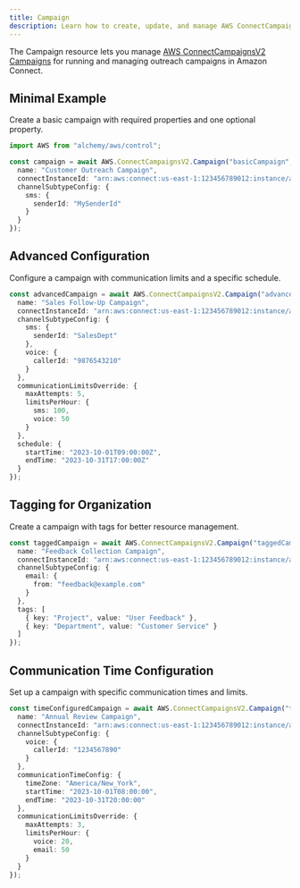 ```yaml
---
title: Campaign
description: Learn how to create, update, and manage AWS ConnectCampaignsV2 Campaigns using Alchemy Cloud Control.
---
```



The Campaign resource lets you manage [AWS ConnectCampaignsV2 Campaigns](https://docs.aws.amazon.com/connectcampaignsv2/latest/userguide/) for running and managing outreach campaigns in Amazon Connect.

## Minimal Example

Create a basic campaign with required properties and one optional property.

```ts
import AWS from "alchemy/aws/control";

const campaign = await AWS.ConnectCampaignsV2.Campaign("basicCampaign", {
  name: "Customer Outreach Campaign",
  connectInstanceId: "arn:aws:connect:us-east-1:123456789012:instance/abcdefgh-ijkl-mnop-qrst-uvwxyz123456",
  channelSubtypeConfig: {
    sms: {
      senderId: "MySenderId"
    }
  }
});
```

## Advanced Configuration

Configure a campaign with communication limits and a specific schedule.

```ts
const advancedCampaign = await AWS.ConnectCampaignsV2.Campaign("advancedCampaign", {
  name: "Sales Follow-Up Campaign",
  connectInstanceId: "arn:aws:connect:us-east-1:123456789012:instance/abcdefgh-ijkl-mnop-qrst-uvwxyz123456",
  channelSubtypeConfig: {
    sms: {
      senderId: "SalesDept"
    },
    voice: {
      callerId: "9876543210"
    }
  },
  communicationLimitsOverride: {
    maxAttempts: 5,
    limitsPerHour: {
      sms: 100,
      voice: 50
    }
  },
  schedule: {
    startTime: "2023-10-01T09:00:00Z",
    endTime: "2023-10-31T17:00:00Z"
  }
});
```

## Tagging for Organization

Create a campaign with tags for better resource management.

```ts
const taggedCampaign = await AWS.ConnectCampaignsV2.Campaign("taggedCampaign", {
  name: "Feedback Collection Campaign",
  connectInstanceId: "arn:aws:connect:us-east-1:123456789012:instance/abcdefgh-ijkl-mnop-qrst-uvwxyz123456",
  channelSubtypeConfig: {
    email: {
      from: "feedback@example.com"
    }
  },
  tags: [
    { key: "Project", value: "User Feedback" },
    { key: "Department", value: "Customer Service" }
  ]
});
```

## Communication Time Configuration

Set up a campaign with specific communication times and limits.

```ts
const timeConfiguredCampaign = await AWS.ConnectCampaignsV2.Campaign("timeConfiguredCampaign", {
  name: "Annual Review Campaign",
  connectInstanceId: "arn:aws:connect:us-east-1:123456789012:instance/abcdefgh-ijkl-mnop-qrst-uvwxyz123456",
  channelSubtypeConfig: {
    voice: {
      callerId: "1234567890"
    }
  },
  communicationTimeConfig: {
    timeZone: "America/New_York",
    startTime: "2023-10-01T08:00:00",
    endTime: "2023-10-31T20:00:00"
  },
  communicationLimitsOverride: {
    maxAttempts: 3,
    limitsPerHour: {
      voice: 20,
      email: 50
    }
  }
});
```
